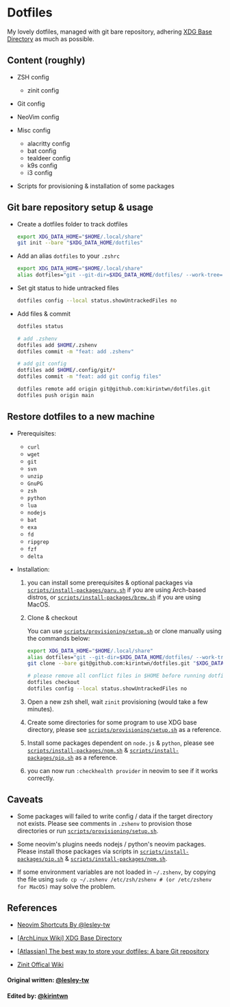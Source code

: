 # Dotfiles

My lovely dotfiles, managed with git bare repository, adhering [XDG Base Directory](https://wiki.archlinux.org/index.php/XDG_Base_Directory) as much as possible.

## Content (roughly)

- ZSH config

  - zinit config

- Git config

- NeoVim config

- Misc config

  - alacritty config
  - bat config
  - tealdeer config
  - k9s config
  - i3 config

- Scripts for provisioning & installation of some packages

## Git bare repository setup & usage

- Create a dotfiles folder to track dotfiles

  ```bash
  export XDG_DATA_HOME="$HOME/.local/share"
  git init --bare "$XDG_DATA_HOME/dotfiles"
  ```

- Add an alias `dotfiles` to your `.zshrc`

  ```bash
  export XDG_DATA_HOME="$HOME/.local/share"
  alias dotfiles="git --git-dir=$XDG_DATA_HOME/dotfiles/ --work-tree=$HOME"
  ```

- Set git status to hide untracked files

  ```bash
  dotfiles config --local status.showUntrackedFiles no
  ```

- Add files & commit

  ```bash
  dotfiles status

  # add .zshenv
  dotfiles add $HOME/.zshenv
  dotfiles commit -m "feat: add .zshenv"

  # add git config
  dotfiles add $HOME/.config/git/*
  dotfiles commit -m "feat: add git config files"

  dotfiles remote add origin git@github.com:kirintwn/dotfiles.git
  dotfiles push origin main
  ```

## Restore dotfiles to a new machine

- Prerequisites:

  - `curl`
  - `wget`
  - `git`
  - `svn`
  - `unzip`
  - `GnuPG`
  - `zsh`
  - `python`
  - `lua`
  - `nodejs`
  - `bat`
  - `exa`
  - `fd`
  - `ripgrep`
  - `fzf`
  - `delta`

- Installation:

  1. you can install some prerequisites & optional packages via [`scripts/install-packages/paru.sh`](scripts/install-packages/paru.sh) if you are using Arch-based distros, or [`scripts/install-packages/brew.sh`](scripts/install-packages/brew.sh) if you are using MacOS.

  2. Clone & checkout

     You can use [`scripts/provisioning/setup.sh`](scripts/provisioning/setup.sh) or clone manually using the commands below:

     ```bash
     export XDG_DATA_HOME="$HOME/.local/share"
     alias dotfiles="git --git-dir=$XDG_DATA_HOME/dotfiles/ --work-tree=$HOME"
     git clone --bare git@github.com:kirintwn/dotfiles.git "$XDG_DATA_HOME/dotfiles"

     # please remove all conflict files in $HOME before running dotfiles checkout
     dotfiles checkout
     dotfiles config --local status.showUntrackedFiles no
     ```

  3. Open a new zsh shell, wait `zinit` provisioning (would take a few minutes).

  4. Create some directories for some program to use XDG base directory,
     please see [`scripts/provisioning/setup.sh`](scripts/provisioning/setup.sh)
     as a reference.

  5. Install some packages dependent on `node.js` & `python`,
     please see [`scripts/install-packages/npm.sh`](scripts/install-packages/npm.sh)
     & [`scripts/install-packages/pip.sh`](scripts/install-packages/pip.sh) as a reference.

  6. you can now run `:checkhealth provider` in neovim to see if it works correctly.

## Caveats

- Some packages will failed to write config / data if the target directory not exists.
  Please see comments in `.zshenv` to provision those directories or run [`scripts/provisioning/setup.sh`](scripts/provisioning/setup.sh).

- Some neovim's plugins needs nodejs / python's neovim packages.
  Please install those packages via scripts in [`scripts/install-packages/pip.sh`](scripts/install-packages/pip.sh)
  & [`scripts/install-packages/npm.sh`](scripts/install-packages/npm.sh).

- If some environment variables are not loaded in `~/.zshenv`, by copying the file using `sudo cp ~/.zshenv /etc/zsh/zshenv # (or /etc/zshenv for MacOS)` may solve the problem.

## References

- [Neovim Shortcuts By @lesley-tw](https://github.com/lesley-tw/.dotfiles#neovim-shortcuts)

- [[ArchLinux Wiki] XDG Base Directory](https://wiki.archlinux.org/index.php/XDG_Base_Directory)

- [[Atlassian] The best way to store your dotfiles: A bare Git repository](https://www.atlassian.com/git/tutorials/dotfiles)

- [Zinit Offical Wiki](https://zdharma.org/zinit/wiki/)

#### Original written: [@lesley-tw](https://github.com/lesley-tw)

#### Edited by: [@kirintwn](https://github.com/kirintwn)
